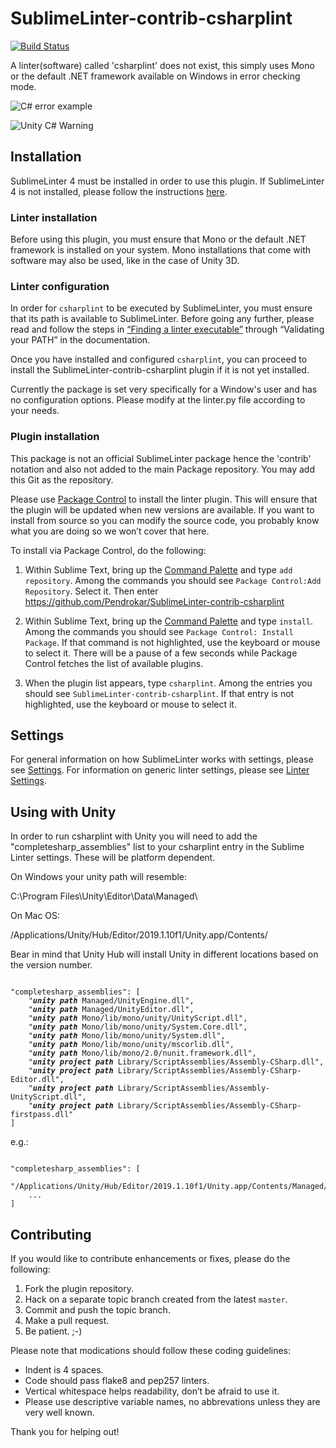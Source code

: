 SublimeLinter-contrib-csharplint
================================

[![Build Status](https://travis-ci.org/SublimeLinter/SublimeLinter-contrib-csharplint.svg?branch=master)](https://travis-ci.org/SublimeLinter/SublimeLinter-contrib-csharplint)

A linter(software) called 'csharplint' does not exist, this simply uses Mono or the default .NET framework available on Windows in error checking mode.

![C# error example](https://lh5.googleusercontent.com/-8SLnmiT3Uzw/VD1Wzt1czQI/AAAAAAAABbg/a63CSip0xt0/w813-h396-no/csharplinter.png)

![Unity C# Warning](https://lh4.googleusercontent.com/-9TlxxCqwPoU/VD1Wzhr9PhI/AAAAAAAABbc/9gxZ9ViXMMc/w895-h398-no/unitycsharplinter.png)

## Installation
SublimeLinter 4 must be installed in order to use this plugin. If SublimeLinter 4 is not installed, please follow the instructions [here][installation].

### Linter installation
Before using this plugin, you must ensure that Mono or the default .NET framework is installed on your system. Mono installations that come with software may also be used, like in the case of Unity 3D.

### Linter configuration
In order for `csharplint` to be executed by SublimeLinter, you must ensure that its path is available to SublimeLinter. Before going any further, please read and follow the steps in [“Finding a linter executable”](http://sublimelinter.readthedocs.org/en/latest/troubleshooting.html#finding-a-linter-executable) through “Validating your PATH” in the documentation.

Once you have installed and configured `csharplint`, you can proceed to install the SublimeLinter-contrib-csharplint plugin if it is not yet installed.

Currently the package is set very specifically for a Window's user and has no configuration options. Please modify at the linter.py file according to your needs.

### Plugin installation
This package is not an official SublimeLinter package hence the 'contrib' notation and also not added to the main Package repository. You may add this Git as the repository.

Please use [Package Control][pc] to install the linter plugin. This will ensure that the plugin will be updated when new versions are available. If you want to install from source so you can modify the source code, you probably know what you are doing so we won’t cover that here.

To install via Package Control, do the following:

1. Within Sublime Text, bring up the [Command Palette][cmd] and type `add repository`. Among the commands you should see `Package Control:Add Repository`. Select it. Then enter https://github.com/Pendrokar/SublimeLinter-contrib-csharplint

1. Within Sublime Text, bring up the [Command Palette][cmd] and type `install`. Among the commands you should see `Package Control: Install Package`. If that command is not highlighted, use the keyboard or mouse to select it. There will be a pause of a few seconds while Package Control fetches the list of available plugins.

1. When the plugin list appears, type `csharplint`. Among the entries you should see `SublimeLinter-contrib-csharplint`. If that entry is not highlighted, use the keyboard or mouse to select it.

## Settings
For general information on how SublimeLinter works with settings, please see [Settings][settings]. For information on generic linter settings, please see [Linter Settings][linter-settings].

## Using with Unity

In order to run csharplint with Unity you will need to add the "completesharp_assemblies" list to your csharplint entry in the Sublime Linter settings. These will be platform dependent.

On Windows your unity path will resemble:

C:\\Program Files\\Unity\\Editor\\Data\\Managed\\

On Mac OS:

/Applications/Unity/Hub/Editor/2019.1.10f1/Unity.app/Contents/

Bear in mind that Unity Hub will install Unity in different locations based on the version number.

<pre><code>
"completesharp_assemblies": [
    "<b><i>unity path</i></b> Managed/UnityEngine.dll",
    "<b><i>unity path</i></b> Managed/UnityEditor.dll",
    "<b><i>unity path</i></b> Mono/lib/mono/unity/UnityScript.dll",
    "<b><i>unity path</i></b> Mono/lib/mono/unity/System.Core.dll",
    "<b><i>unity path</i></b> Mono/lib/mono/unity/System.dll",
    "<b><i>unity path</i></b> Mono/lib/mono/unity/mscorlib.dll",
    "<b><i>unity path</i></b> Mono/lib/mono/2.0/nunit.framework.dll",
    "<b><i>unity project path</i></b> Library/ScriptAssemblies/Assembly-CSharp.dll",
    "<b><i>unity project path</i></b> Library/ScriptAssemblies/Assembly-CSharp-Editor.dll",
    "<b><i>unity project path</i></b> Library/ScriptAssemblies/Assembly-UnityScript.dll",
    "<b><i>unity project path</i></b> Library/ScriptAssemblies/Assembly-CSharp-firstpass.dll"
]
</pre></code>

e.g.:

<pre><code>
"completesharp_assemblies": [
    "/Applications/Unity/Hub/Editor/2019.1.10f1/Unity.app/Contents/Managed/UnityEngine.dll",
    ...
]
</pre></code>


## Contributing
If you would like to contribute enhancements or fixes, please do the following:

1. Fork the plugin repository.
1. Hack on a separate topic branch created from the latest `master`.
1. Commit and push the topic branch.
1. Make a pull request.
1. Be patient.  ;-)

Please note that modications should follow these coding guidelines:

- Indent is 4 spaces.
- Code should pass flake8 and pep257 linters.
- Vertical whitespace helps readability, don’t be afraid to use it.
- Please use descriptive variable names, no abbrevations unless they are very well known.

Thank you for helping out!

[docs]: http://sublimelinter.readthedocs.org
[installation]: http://sublimelinter.readthedocs.org/en/latest/installation.html
[locating-executables]: http://sublimelinter.readthedocs.org/en/latest/usage.html#how-linter-executables-are-located
[pc]: https://sublime.wbond.net/installation
[cmd]: http://docs.sublimetext.info/en/sublime-text-3/extensibility/command_palette.html
[settings]: http://sublimelinter.readthedocs.org/en/latest/settings.html
[linter-settings]: http://sublimelinter.readthedocs.org/en/latest/linter_settings.html
[inline-settings]: http://sublimelinter.readthedocs.org/en/latest/settings.html#inline-settings
